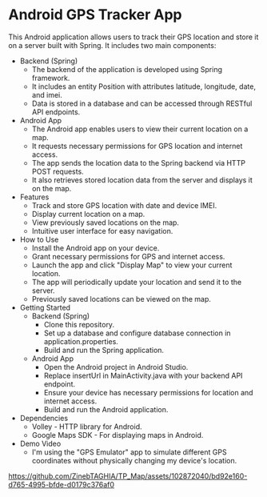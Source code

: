 # Android GPS Tracker App
This Android application allows users to track their GPS location and store it on a server built with Spring. It includes two main components:

- Backend (Spring)
  - The backend of the application is developed using Spring framework.
  - It includes an entity Position with attributes latitude, longitude, date, and imei.
  - Data is stored in a database and can be accessed through RESTful API endpoints.
- Android App
  - The Android app enables users to view their current location on a map.
  - It requests necessary permissions for GPS location and internet access.
  - The app sends the location data to the Spring backend via HTTP POST requests.
  - It also retrieves stored location data from the server and displays it on the map.
- Features
  - Track and store GPS location with date and device IMEI.
  - Display current location on a map.
  - View previously saved locations on the map.
  - Intuitive user interface for easy navigation.
- How to Use
  - Install the Android app on your device.
  - Grant necessary permissions for GPS and internet access.
  - Launch the app and click "Display Map" to view your current location.
  - The app will periodically update your location and send it to the server.
  - Previously saved locations can be viewed on the map.
- Getting Started
  - Backend (Spring)
    - Clone this repository.
    - Set up a database and configure database connection in application.properties.
    - Build and run the Spring application.
  - Android App
    - Open the Android project in Android Studio.
    - Replace insertUrl in MainActivity.java with your backend API endpoint.
    - Ensure your device has necessary permissions for location and internet access.
    - Build and run the Android application.
- Dependencies
  - Volley - HTTP library for Android.
  - Google Maps SDK - For displaying maps in Android.
- Demo Video
  - I'm using the "GPS Emulator" app to simulate different GPS coordinates without physically changing my device's location.


https://github.com/ZinebTAGHIA/TP_Map/assets/102872040/bd92e160-d765-4995-bfde-d0179c376af0




